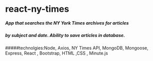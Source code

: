 # react-ny-times
##### App that searches the NY York Times archives for articles 
##### by subject and date. Ability to save articles in database.

#####technolgies:Node, Axios, NY Times API, MongoDB, Mongoose, Express, React , Bootstrap, HTML ,CSS , Minute.js